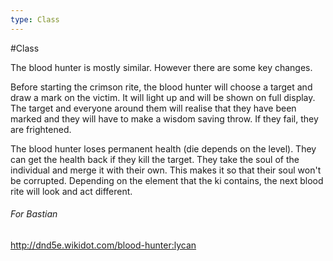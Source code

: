 ```yaml
---
type: Class
---
```


#Class

The blood hunter is mostly similar. However there are some key changes.

Before starting the crimson rite, the blood hunter will choose a target and draw a mark on the victim. It will light up and will be shown on full display. The target and everyone around them will realise that they have been marked and they will have to make a wisdom saving throw. If they fail, they are frightened.

The blood hunter loses permanent health (die depends on the level). They can get the health back if they kill the target. They take the soul of the individual and merge it with their own. This makes it so that their soul won't be corrupted. Depending on the element that the ki contains, the next blood rite will look and act different.


###### For Bastian
http://dnd5e.wikidot.com/blood-hunter:lycan

